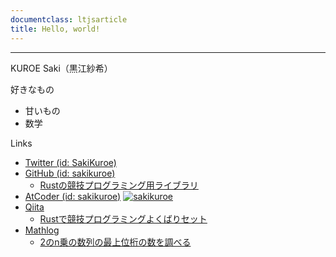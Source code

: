 ```yaml
---
documentclass: ltjsarticle
title: Hello, world!
---
```


<link href="styles/style.css" rel="stylesheet"></link>

---

KUROE Saki（黒江紗希）

好きなもの 

- 甘いもの
- 数学

Links

- [Twitter (id: SakiKuroe)](https://twitter.com/SakiKuroe)
- [GitHub (id: sakikuroe)](https://github.com/sakikuroe)
    - [Rustの競技プログラミング用ライブラリ](https://github.com/sakikuroe/algorithms-and-data-structures-rs)
- [AtCoder (id: sakikuroe)](https://atcoder.jp/users/sakikuroe) [![sakikuroe](https://img.shields.io/endpoint?url=https%3A%2F%2Fatcoder-badges.now.sh%2Fapi%2Fatcoder%2Fjson%2Fsakikuroe)](https://atcoder.jp/users/sakikuroe)
- [Qiita](https://qiita.com/SakiKuroe)
    - [Rustで競技プログラミングよくばりセット](https://qiita.com/SakiKuroe/items/152a3c117a68d95faa0b)
- [Mathlog](https://mathlog.info/users/2763/articles)
    - [2のn乗の数列の最上位桁の数を調べる](https://mathlog.info/articles/3435)